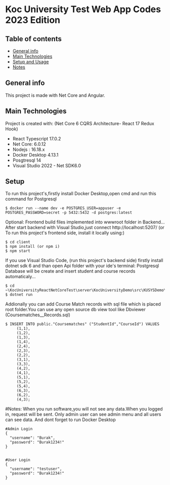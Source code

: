 # Koc University Test Web App Codes 2023 Edition

## Table of contents
* [General info](#general-info)
* [Main Technologies](#maintechnologies)
* [Setup and Usage](#setup)
* [Notes](#notes)

## General info
This project is made with Net Core and Angular.
	
## Main Technologies
Project is created with: (Net Core 6 CQRS Architecture- React 17 Redux Hook)
* React Typescript 17.0.2
* Net Core: 6.0.12
* Nodejs : 16.18.x
* Docker Desktop 4.13.1
* Posgtresql 14
* Visual Studio 2022 - Net SDK6.0
	
## Setup 
To run this project's,firstly install Docker Desktop,open cmd and run this command for Postgresql

```
$ docker run --name dev -e POSTGRES_USER=appuser -e POSTGRES_PASSWORD=secret -p 5432:5432 -d postgres:latest
```

Optional: Frontend build files implemented into wwwroot folder in Backend... After start backend with Visual Studio,just connect http://localhost:5207/ 
(or To run this project's frontend side, install it locally using:)

```
$ cd client
$ npm install (or npm i)
$ npm start
```

If you use Visual Studio Code, (run this project's backend side) firstly install dotnet sdk 6 and than open Api folder with your ide's terminal:
Postgresql Database will be create and insert student and course records automaticaly...
```
$ cd ~\KocUniversityReactNetCoreTest\server\KocUniversityDemo\src\KUSYSDemo\API
$ dotnet run

```

Addionally you can add Course Match records with sql file which is placed root folder.You can use any open source db view tool like Dbviewer (Coursematches__Records.sql)
```
$ INSERT INTO public."Coursematches" ("StudentId","CourseId") VALUES
	 (1,1),
	 (1,2),
	 (1,3),
	 (1,4),
	 (2,4),
	 (2,3),
	 (2,2),
	 (3,1),
	 (3,3),
	 (4,2),
	 (4,1),
	 (5,1),
	 (5,2),
	 (5,4),
	 (6,3),
	 (6,2),
	 (4,3);
```

#Notes: When you run software,you will not see any data.When you logged in, request will be sent. Only admin user can see admin menu and all users can see data. And dont forget to run Docker Desktop
```
#Admin Login
{
  "username": "Burak",
  "password": "Burak1234!"
}


#User Login
{
  "username": "testuser",
  "password": "Burak1234!"
}
```
